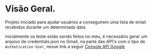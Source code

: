 # Visão Geral.

Projeto iniciado para ajudar usuários a conseguirem uma lista de email recebidos durante um determinada data.

inicialmente os teste estão sendo feitos no meu, é necessário gerar um arquivo de credentials.json no Gmail, na parte das API's com o tipo de `Authetication User`, nesse link a seguir [Console API Google](https://console.cloud.google.com/apis/credentials?hl=pt-BR&inv=1&invt=AbzNWA&project=polar-outlet-367823)
